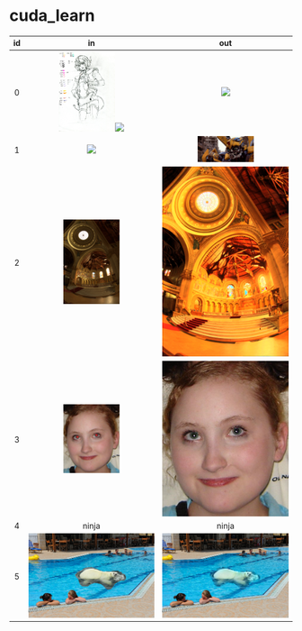 # cuda_learn

| id | in | out |
| :--: | :------------------: | :------------------: |
| 0 | <img src="https://github.com/YQX113/cuda_learn/blob/main/00/in_00.jpg" width="100" /><img src="https://github.com/YQX113/cuda_learn/blob/main/00/in_01.jpg" width="100" /> | <img src="https://github.com/YQX113/cuda_learn/blob/main/00/out.png" width="300" /> |
| 1 | <img src="https://github.com/YQX113/cuda_learn/blob/main/01/in.jpg" width="100" /> | <img src="https://github.com/YQX113/cuda_learn/blob/main/01/out.jpg" width="100" /> |
| 2 | <img src="https://github.com/YQX113/cuda_learn/blob/main/02/in.jpg" width="100" /> | <img src="https://github.com/YQX113/cuda_learn/blob/main/02/out.png" width="300" /> |
| 3 | <img src="https://github.com/YQX113/cuda_learn/blob/main/03/in.jpg" width="100" /> | <img src="https://github.com/YQX113/cuda_learn/blob/main/03/out.png" /> |
| 4 | ninja | ninja |
| 5 | <img src="https://github.com/YQX113/cuda_learn/blob/main/05/in.jpg" /> | <img src="https://github.com/YQX113/cuda_learn/blob/main/05/out.png" /> |
